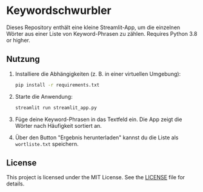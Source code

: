 # Keywordschwurbler

Dieses Repository enthält eine kleine Streamlit-App, um die einzelnen Wörter aus einer Liste von Keyword-Phrasen zu zählen.
Requires Python 3.8 or higher.

## Nutzung

1. Installiere die Abhängigkeiten (z. B. in einer virtuellen Umgebung):
   ```bash
   pip install -r requirements.txt
   ```
2. Starte die Anwendung:
   ```bash
   streamlit run streamlit_app.py
   ```
3. Füge deine Keyword-Phrasen in das Textfeld ein. Die App zeigt die Wörter nach Häufigkeit sortiert an.

4. Über den Button "Ergebnis herunterladen" kannst du die Liste als `wortliste.txt` speichern.

## License

This project is licensed under the MIT License. See the [LICENSE](LICENSE) file for details.

